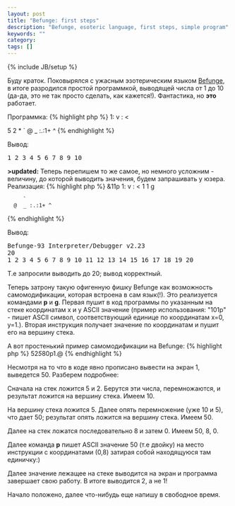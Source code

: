 ```yaml
---
layout: post
title: "Befunge: first steps"
description: "Befunge, esoteric language, first steps, simple program"
keywords: ""
category: 
tags: []
---
```

{% include JB/setup %}

Буду краток. Поковырялся с ужасным эзотерическим языком <a href="http://en.wikipedia.org/wiki/Befunge" title="Befunge on Wiki" target="_blank">Befunge</a>, в итоге разродился простой программкой, выводящей числа от 1 до 10 (да-да, это не так просто сделать, как кажется!).
Фантастика, но __это__ работает.

Программка:
{% highlight php %}
1: v     : <

   5
   2
   *
   `
@  _ :.:1+ ^
{% endhighlight %}

Вывод:
<pre class="terminal">
1 2 3 4 5 6 7 8 9 10
</pre>

__>updated:__
Теперь перепишем то же самое, но немного усложним - величину, до которой выводить значения, будем запрашивать у юзера. Реализация:
{% highlight php %}
&11p  1: v   :   <
         1
         1
         g
         
         `       
      @  _ :.:1+ ^ 
{% endhighlight %}

Вывод:
<pre class="terminal">
Befunge-93 Interpreter/Debugger v2.23
20
1 2 3 4 5 6 7 8 9 10 11 12 13 14 15 16 17 18 19 20
</pre>

Т.е запросили выводить до 20; вывод корректный.

Теперь затрону такую офигенную фишку Befunge как возможность самомодификации, которая встроена в сам язык(!). Это реализуется командами __p__ и __g__.
Первая пушит в код программы по указанным на стеке координатам x и y ASCII значение (пример использования: "101p" - пишет ASCII символ, соответствующий единице по координатам x=0, y=1.).
Вторая инструкция получает значение по координатам и пушит его на вершину стека.

А вот простенький пример самомодификации на Befunge:
{% highlight php %}
52*5*80p1.@
{% endhighlight %}

Несмотря на то что в коде явно прописано вывести на экран 1, выведется 50. Разберем подробнее:

Сначала на стек ложится 5 и 2. Берутся эти числа, перемножаются, и результат ложится на вершину стека. Имеем 10.


На вершину стека ложится 5. Далее опять перемножение (уже 10 и 5), что дает 50; результат опять ложится на вершину стека. Имеем 50.


Далее на стек ложатся последовательно 8 и затем 0. Имеем 50, 8, 0.


Далее команда __p__ пишет ASCII значение 50 (т.е двойку) на место инструкции с координатами (0,8) затирая собой находящуюся там единичку:)


Далее значение лежащее на стеке выводится на экран и программа завершает свою работу. В итоге выводится 2, а не 1!



Начало положено, далее что-нибудь еще напишу в свободное время.
